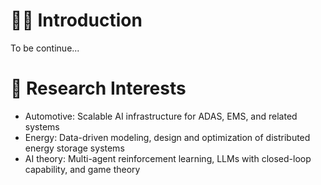# 👨‍🎓 Introduction
To be continue...

# 🔖 Research Interests
- Automotive: Scalable AI infrastructure for ADAS, EMS, and related systems
- Energy: Data-driven modeling, design and optimization of distributed energy storage systems
- AI theory: Multi-agent reinforcement learning, LLMs with closed-loop capability, and game theory
